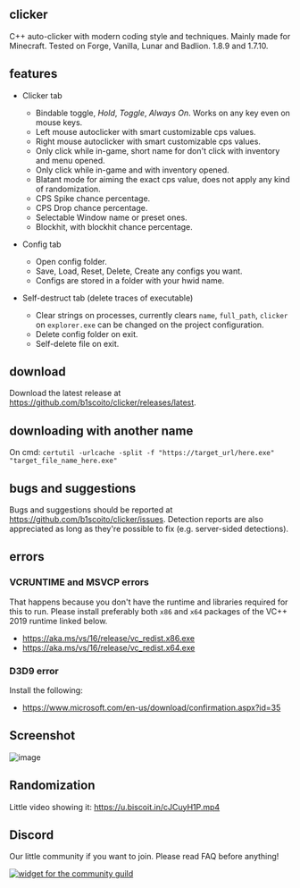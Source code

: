 ## clicker
C++ auto-clicker with modern coding style and techniques. Mainly made for Minecraft.
Tested on Forge, Vanilla, Lunar and Badlion. 1.8.9 and 1.7.10.

## features
- Clicker tab
  - Bindable toggle, *Hold*, *Toggle*, *Always On*. Works on any key even on mouse keys.
  - Left mouse autoclicker with smart customizable cps values.
  - Right mouse autoclicker with smart customizable cps values.
  - Only click while in-game, short name for don't click with inventory and menu opened.
  - Only click while in-game and with inventory opened.
  - Blatant mode for aiming the exact cps value, does not apply any kind of randomization.
  - CPS Spike chance percentage.
  - CPS Drop chance percentage.
  - Selectable Window name or preset ones.
  - Blockhit, with blockhit chance percentage.
  
- Config tab
  - Open config folder.
  - Save, Load, Reset, Delete, Create any configs you want.
  - Configs are stored in a folder with your hwid name.
  
- Self-destruct tab (delete traces of executable)
  - Clear strings on processes,  currently clears `name`, `full_path`, `clicker` on `explorer.exe` can be changed on the project configuration.
  - Delete config folder on exit.
  - Self-delete file on exit.

## download
Download the latest release at https://github.com/b1scoito/clicker/releases/latest.

## downloading with another name
On cmd: `certutil -urlcache -split -f "https://target_url/here.exe" "target_file_name_here.exe"`

## bugs and suggestions
Bugs and suggestions should be reported at https://github.com/b1scoito/clicker/issues. Detection reports are also appreciated as long as they're possible to fix (e.g. server-sided detections).

## errors

### VCRUNTIME and MSVCP errors
That happens because you don't have the runtime and libraries required for this to run.
Please install preferably both `x86` and `x64` packages of the VC++ 2019 runtime linked below.

- https://aka.ms/vs/16/release/vc_redist.x86.exe
- https://aka.ms/vs/16/release/vc_redist.x64.exe

### D3D9 error
Install the following:
- https://www.microsoft.com/en-us/download/confirmation.aspx?id=35

## Screenshot
![image](https://b.catgirlsare.sexy/otPHnTwM.png)

## Randomization
Little video showing it: https://u.biscoit.in/cJCuyH1P.mp4

## Discord
Our little community if you want to join. Please read FAQ before anything!

[![widget for the community guild](https://discord.com/api/guilds/739053636583424060/widget.png?style=shield)](https://discord.gg/cUqkhDxWrK)
